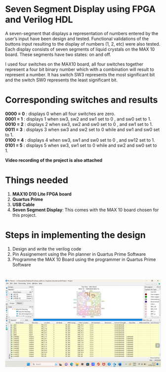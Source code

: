 # Seven Segment Display using FPGA and Verilog HDL
A seven-segment that displays a representation of numbers entered by the user’s input have been design and tested. Functional validations of the buttons input resulting to the display of numbers (1, 2, etc) were also tested. Each display consists of seven segments of liquid crystals on the MAX 10 board. These segments have two states: on and off. 

I used four switches on the MAX10 board, all four switches together represent a four bit binary number which with a combination will result to represent a number. It has switch SW3 represents the most significant bit and the switch SW0 represents the least significant bit. 

# Corresponding switches and results
**0000 = 0** : displays 0 when all four switches are zero. <br>
**0001 = 1** : displays 1 when sw3, sw2 and sw1 set to 0 , and sw0 set to 1. <br>
**0010 = 2** : displays 2 when sw3, sw2 and sw0 set to 0 , and sw1 set to 1. <br>
**0011 = 3** : displays 3 when sw3 and sw2 set to 0 while and sw1 and sw0 set to 1. <br>
**0100 = 4** : displays 4 when sw3, sw1 and sw0 set to 0 , and sw12 set to 1. <br>
**0101 = 5** : displays 5 when sw3, sw1 set to 0 while and sw2 and sw0 set to 1. <br>


****Video recording of the project is also attached****

# Things needed 
1. ****MAX10 D10 Lite FPGA board****
2. ****Quartus Prime****
3. ****USB Cable****
4. ****Seven Segment Display****: This comes with the MAX 10 board chosen for this project.

# Steps in implementing the design
1. Design and write the verilog code
2. Pin Assignement using the Pin planner in Quartus Prime Software
3. Programme the MAX 10 Board using the programmer in Quartus Prime Software

# 
![pins](Pins_Assignment.png)
